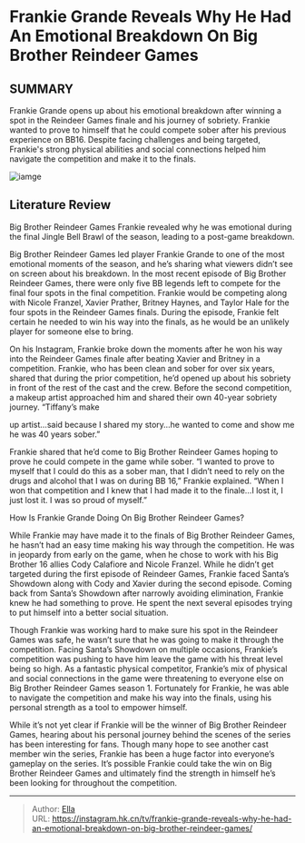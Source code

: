 # Frankie Grande Reveals Why He Had An Emotional Breakdown On Big Brother Reindeer Games


## SUMMARY 



  Frankie Grande opens up about his emotional breakdown after winning a spot in the Reindeer Games finale and his journey of sobriety.   Frankie wanted to prove to himself that he could compete sober after his previous experience on BB16.   Despite facing challenges and being targeted, Frankie&#39;s strong physical abilities and social connections helped him navigate the competition and make it to the finals.  

![iamge](https://static1.srcdn.com/wordpress/wp-content/uploads/2023/12/frankie-grande-reindeer-games.jpg)

## Literature Review
Big Brother Reindeer Games Frankie revealed why he was emotional during the final Jingle Bell Brawl of the season, leading to a post-game breakdown.




Big Brother Reindeer Games led player Frankie Grande to one of the most emotional moments of the season, and he’s sharing what viewers didn’t see on screen about his breakdown. In the most recent episode of Big Brother Reindeer Games, there were only five BB legends left to compete for the final four spots in the final competition. Frankie would be competing along with Nicole Franzel, Xavier Prather, Britney Haynes, and Taylor Hale for the four spots in the Reindeer Games finals. During the episode, Frankie felt certain he needed to win his way into the finals, as he would be an unlikely player for someone else to bring.




On his Instagram, Frankie broke down the moments after he won his way into the Reindeer Games finale after beating Xavier and Britney in a competition. Frankie, who has been clean and sober for over six years, shared that during the prior competition, he’d opened up about his sobriety in front of the rest of the cast and the crew. Before the second competition, a makeup artist approached him and shared their own 40-year sobriety journey. “Tiffany’s make

up artist…said because I shared my story…he wanted to come and show me he was 40 years sober.”


 

Frankie shared that he’d come to Big Brother Reindeer Games hoping to prove he could compete in the game while sober. “I wanted to prove to myself that I could do this as a sober man, that I didn’t need to rely on the drugs and alcohol that I was on during BB 16,” Frankie explained. “When I won that competition and I knew that I had made it to the finale…I lost it, I just lost it. I was so proud of myself.”





 How Is Frankie Grande Doing On Big Brother Reindeer Games? 
          

While Frankie may have made it to the finals of Big Brother Reindeer Games, he hasn’t had an easy time making his way through the competition. He was in jeopardy from early on the game, when he chose to work with his Big Brother 16 allies Cody Calafiore and Nicole Franzel. While he didn’t get targeted during the first episode of Reindeer Games, Frankie faced Santa’s Showdown along with Cody and Xavier during the second episode. Coming back from Santa’s Showdown after narrowly avoiding elimination, Frankie knew he had something to prove. He spent the next several episodes trying to put himself into a better social situation.


 




Though Frankie was working hard to make sure his spot in the Reindeer Games was safe, he wasn’t sure that he was going to make it through the competition. Facing Santa’s Showdown on multiple occasions, Frankie’s competition was pushing to have him leave the game with his threat level being so high. As a fantastic physical competitor, Frankie’s mix of physical and social connections in the game were threatening to everyone else on Big Brother Reindeer Games season 1. Fortunately for Frankie, he was able to navigate the competition and make his way into the finals, using his personal strength as a tool to empower himself.

While it’s not yet clear if Frankie will be the winner of Big Brother Reindeer Games, hearing about his personal journey behind the scenes of the series has been interesting for fans. Though many hope to see another cast member win the series, Frankie has been a huge factor into everyone’s gameplay on the series. It’s possible Frankie could take the win on Big Brother Reindeer Games and ultimately find the strength in himself he’s been looking for throughout the competition.






---

> Author: [Ella](https://instagram.hk.cn/)  
> URL: https://instagram.hk.cn/tv/frankie-grande-reveals-why-he-had-an-emotional-breakdown-on-big-brother-reindeer-games/  

